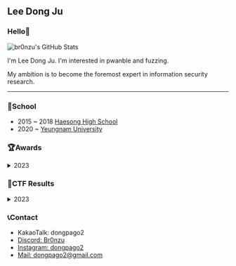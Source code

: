 ## Lee Dong Ju
### Hello👋
![br0nzu's GitHub Stats](https://github-readme-stats.vercel.app/api?username=br0nzu&hide=contribs,prs&theme=buefy)

I'm Lee Dong Ju. I'm interested in pwanble and fuzzing.

My ambition is to become the foremost expert in information security research.

---

### 🏫School
* 2015 ~ 2018 [Haesong High School](https://haeseong-h.gne.go.kr/haeseong-h/main.do)
* 2020 ~ [Yeungnam University](https://www.yu.ac.kr/main/index.do)

### 🏆Awards
<details>
<summary>2023</summary>
<div markdown="1">
* 지식재산 문제해결학습(IP:PBL) 장려상 
</div>
</details>

### 🚩CTF Results
<details>
<summary>2023</summary>
<div markdown="1">
* The 27th Hacking Camp CTF 1st(Team: 어디에도)
</div>
</details>

### 📞Contact
* KakaoTalk: dongpago2<br>
* <a href="https://www.discord.com/users/992834301752262656">Discord: Br0nzu</a><br>
* <a href="https://www.instagram.com/dongpago2/">Instagram: dongpago2</a><br>
* <a href="mailto:dongpago2@gmail.com">Mail: dongpago2@gmail.com</a>

